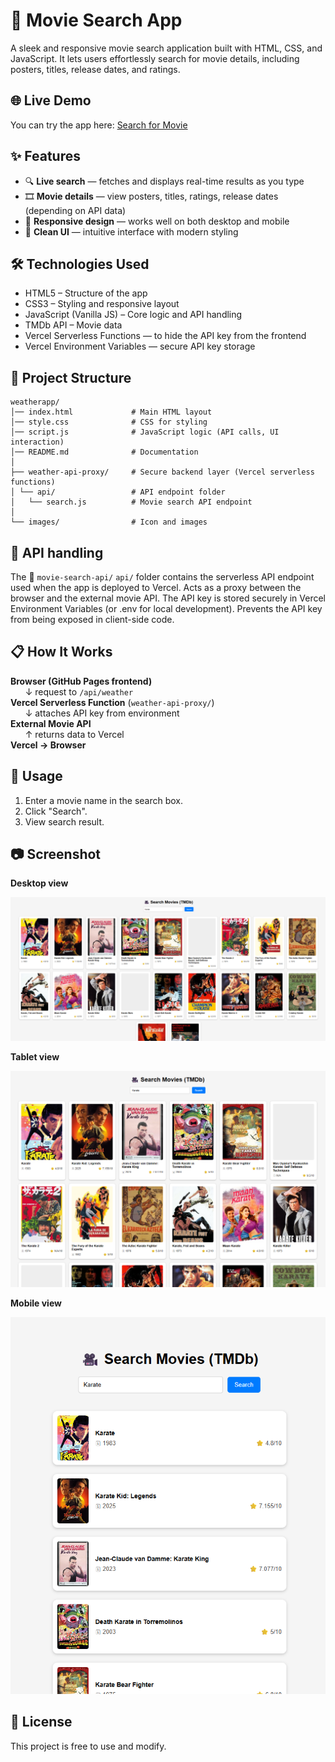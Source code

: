 #  🎥 Movie Search App
A sleek and responsive movie search application built with HTML, CSS, and JavaScript. It lets users effortlessly search for movie details, including posters, titles, release dates, and ratings.


## 🌐 Live Demo
You can try the app here:
[Search for Movie](https://rytvee.github.io/movie-search-app/)


## ✨ Features
- 🔍 **Live search** — fetches and displays real-time results as you type  
- 🎞️ **Movie details** — view posters, titles, ratings, release dates (depending on API data)  
- 📱 **Responsive design** — works well on both desktop and mobile  
- 🎨 **Clean UI** — intuitive interface with modern styling

## 🛠 Technologies Used
- HTML5 – Structure of the app
- CSS3 – Styling and responsive layout
- JavaScript (Vanilla JS) – Core logic and API handling
- TMDb API – Movie data
- Vercel Serverless Functions — to hide the API key from the frontend
- Vercel Environment Variables — secure API key storage

## 📂 Project Structure
```text
weatherapp/
│── index.html             # Main HTML layout
│── style.css              # CSS for styling
│── script.js              # JavaScript logic (API calls, UI interaction)
│── README.md              # Documentation
│
├── weather-api-proxy/     # Secure backend layer (Vercel serverless functions)
│ └── api/                 # API endpoint folder
│   └── search.js          # Movie search API endpoint
│
└── images/                # Icon and images
```

## 🔐 API handling
The 📂 `movie-search-api/` `api/` folder contains the serverless API endpoint used when the app is deployed to Vercel.
Acts as a proxy between the browser and the external movie API.
The API key is stored securely in Vercel Environment Variables (or .env for local development).
Prevents the API key from being exposed in client-side code.

## 📋 How It Works
**Browser (GitHub Pages frontend)**  
&nbsp;&nbsp;&nbsp;&nbsp;&nbsp;&nbsp;↓ request to `/api/weather`  
**Vercel Serverless Function** (`weather-api-proxy/`)  
&nbsp;&nbsp;&nbsp;&nbsp;&nbsp;&nbsp;↓ attaches API key from environment  
**External Movie API**  
&nbsp;&nbsp;&nbsp;&nbsp;&nbsp;&nbsp;↑ returns data to Vercel  
**Vercel → Browser**  


## 🚀 Usage
1. Enter a movie name in the search box.
2. Click "Search".
3. View search result.

## 📷 Screenshot

**Desktop view**

![Desktop view](images/desktop-view.png)


**Tablet view**

![Tablet view](images/tablet-view.png)


**Mobile view**

![Mobile view](images/mobile-view.png)


## 📜 License
This project is free to use and modify.

